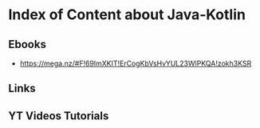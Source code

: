 # Index of Content about Java-Kotlin

## Ebooks
- https://mega.nz/#F!69lmXKIT!ErCogKbVsHvYUL23WlPKQA!zokh3KSR

## Links

## YT Videos Tutorials
